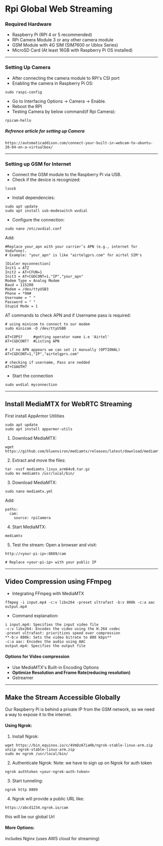 # Rpi Global Web Streaming

### Required Hardware
- Raspberry Pi (RPI 4 or 5 recommended)
- RPi Camera Module 3 or any other camera module
- GSM Module with 4G SIM (SIM7600 or Ublox Series)
- MicroSD Card (At least 16GB with Raspberry Pi OS installed)
------------------------------------------------------------------------------
### Setting Up Camera
- After connecting the camera module to RPI's CSI port
- Enabling the camera in Raspberry Pi OS:
```
sudo raspi-config
```
- Go to Interfacing Options → Camera → Enable.
- Reboot the RPI
- Testing Camera by below command(if Rpi Camera):
```
rpicam-hello
```
##### Refrence article for setting up Camera
```
https://automaticaddison.com/connect-your-built-in-webcam-to-ubuntu-20-04-on-a-virtualbox/
```
------------------------------------------------------------------------------
### Setting up GSM for Internet
- Connect the GSM module to the Raspberry Pi via USB.
- Check if the device is recognized:
```
lsusb
```
- Install dependencies:
```
sudo apt update
sudo apt install usb-modeswitch wvdial
```
- Configure the connection:
```
sudo nano /etc/wvdial.conf
```
Add:
```
#Replace your_apn with your carrier’s APN (e.g., internet for Vodafone).
# Example: "your_apn" is like "airtelgprs.com" for airtel SIM's

[Dialer myconnection]
Init1 = ATZ
Init2 = AT+CFUN=1
Init3 = AT+CGDCONT=1,"IP","your_apn"
Modem Type = Analog Modem
Baud = 115200
Modem = /dev/ttyUSB3
Phone = *99#
Username = " "
Password = " "
Stupid Mode = 1
```
AT commands to check APN and if Username pass is required:
```
# using minicom to connect to our modem
sudo minicom -D /dev/ttyUSB0

AT+COPS?     #getting operator name i.e 'Airtel'
AT+CGDCONT?  #Listing APN

# if no APN appears we can set it manually (OPTIONAL)
AT+CGDCONT=1,"IP","airtelgprs.com"

# checking if username, Pass are nedded
AT+CGAUTH?
```

- Start the connection
```
sudo wvdial myconnection
```
------------------------------------------------------------------------------
## Install MediaMTX for WebRTC Streaming
First install AppArmor Utilities
```
sudo apt update
sudo apt install apparmor-utils
```
1. Download MediaMTX:
```
wget https://github.com/bluenviron/mediamtx/releases/latest/download/mediamtx_linux_arm64v8.tar.gz
```
2. Extract and move the files:
```
tar -xvzf mediamtx_linux_arm64v8.tar.gz
sudo mv mediamtx /usr/local/bin/
```
3. Download MediaMTX:
```
sudo nano mediamtx.yml
```
Add:
```
paths:
  cam:
    source: rpiCamera
```
4. Start MediaMTX:
```
mediamtx
```
5. Test the stream:
Open a browser and visit:
```
http://<your-pi-ip>:8889/cam

# Replace <your-pi-ip> with your public IP
```
------------------------------------------------------------------------------
## Video Compression using FFmpeg
- Integrating FFmpeg with MediaMTX
```
ffmpeg -i input.mp4 -c:v libx264 -preset ultrafast -b:v 800k -c:a aac output.mp4
```
- Command explanation:
```
i input.mp4: Specifies the input video file
-c:v libx264: Encodes the video using the H.264 codec
-preset ultrafast: prioritizes speed over compression
**-b:v 800k: Sets the video bitrate to 800 kbps**
-c:a aac: Encodes the audio using AAC
output.mp4: Specifies the output file
```

#### Options for Video compression
- Use MediaMTX's Built-in Encoding Options
- **Optimize Resolution and Frame Rate(reducing resolution)**
- Gstreamer
------------------------------------------------------------------------------
## Make the Stream Accessible Globally
Our Raspberry Pi is behind a private IP from the GSM network, so we need a way to expose it to the internet.

#### Using Ngrok:
1. Install Ngrok:
```
wget https://bin.equinox.io/c/4VmDzA7iaHb/ngrok-stable-linux-arm.zip
unzip ngrok-stable-linux-arm.zip
sudo mv ngrok /usr/local/bin/
```
2. Authenticate Ngrok:
Note: we have to sign up on Ngrok for auth token
```
ngrok authtoken <your-ngrok-auth-token>
```
3. Start tunneling:
```
ngrok http 8889
```
4. Ngrok will provide a public URL like:
```
https://abcd1234.ngrok.io/cam
```
this will be our global Url

#### More Options:
includes Nginx (uses AWS cloud for streaming)
